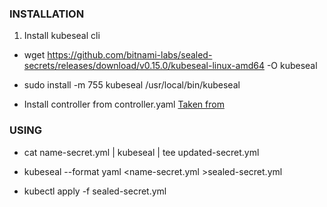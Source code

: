 ### INSTALLATION

1) Install kubeseal cli
- wget https://github.com/bitnami-labs/sealed-secrets/releases/download/v0.15.0/kubeseal-linux-amd64 -O kubeseal

- sudo install -m 755 kubeseal /usr/local/bin/kubeseal

- Install controller from controller.yaml [Taken from](https://github.com/bitnami-labs/sealed-secrets/releases/download/v0.15.0/controller.yaml)


### USING 

- cat name-secret.yml | kubeseal | tee updated-secret.yml

- kubeseal --format yaml <name-secret.yml >sealed-secret.yml

- kubectl apply -f sealed-secret.yml